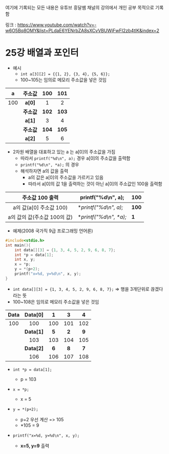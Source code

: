 여기에 기록되는 모든 내용은 유튜브 흥달쌤 채널의 강의에서 개인 공부 목적으로 기록함

링크 : https://www.youtube.com/watch?v=-w6O5Bq8OMY&list=PLdaE6YENrbZA8sXCvVBUWjFwFI2zb4tlK&index=2

# 25강 배열과 포인터

- 예시
  - `int a[3][2] = {{1, 2}, {3, 4}, {5, 6}};`
  - 100~105는 임의로 메모리 주소값을 넣은 것임

|  a   |   주소값   | **100** | **101** |
| :--: | :--------: | :-----: | :-----: |
| 100  |  **a[0]**  |    1    |    2    |
|      | **주소값** | **102** | **103** |
|      |  **a[1]**  |    3    |    4    |
|      | **주소값** | **104** | **105** |
|      |  **a[2]**  |    5    |    6    |

- 2차원 배열을 대표하고 있는 a 는 a[0]의 주소값을 가짐
  - 따라서 `printf("%d\n", a);` 경우 a[0]의 주소값을 출력함
  - `printf("%d\n", *a);` 의 경우
  - 해석하자면 a의 값을 출력
    - a의 값은 a[0]의 주소값을 가르키고 있음
    - 따라서 a[0]의 값 1을 출력하는 것이 아닌 a[0]의 주소값인 100을 출력함

|       주소값 100 출력        | printf("%d\n", a);        | 100     |
| :--------------------------: | ------------------------- | ------- |
|   a의 값(a[0] 주소값 100)    | **printf("%d\n", *a);**   | **100** |
| a의 값의 값(주소값 100의 값) | **printf("%d\n", \**a);** | **1**   |

- 예제(2008 국가직 9급 프로그래밍 언어론)

```c
#include<stdio.h>
int main(){
    int data[][3] = {1, 3, 4, 5, 2, 9, 6, 8, 7};
    int *p = data[1];
    int x, y;
    x = *p;
    y = *(p+2);
    printf("x=%d, y=%d\n", x, y);
}
```

- `int data[][3] = {1, 3, 4, 5, 2, 9, 6, 8, 7};` => 행을 3개단위로 끊겠다라는 뜻
- 100~108은 임의로 메모리 주소값을 넣은 것임

| Data |   Data[0]   |   1   |   3   |   4   |
| :--: | :---------: | :---: | :---: | :---: |
| 100  |     100     |  100  |  101  |  102  |
|      | **Data[1]** | **5** | **2** | **9** |
|      |     103     |  103  |  104  |  105  |
|      | **Data[2]** | **6** | **8** | **7** |
|      |     106     |  106  |  107  |  108  |

- `int *p = data[1];`
  - p = 103

- `x = *p;`
  - x  = 5
- `y = *(p+2);`
  - p+2 우선 계산 => 105
  - *105 = 9
- `printf("x=%d, y=%d\n", x, y);`
  - **x=5, y=9** 출력